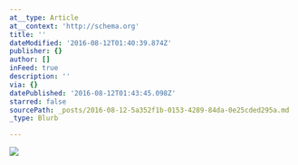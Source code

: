 ```yaml
---
at__type: Article
at__context: 'http://schema.org'
title: ''
dateModified: '2016-08-12T01:40:39.874Z'
publisher: {}
author: []
inFeed: true
description: ''
via: {}
datePublished: '2016-08-12T01:43:45.098Z'
starred: false
sourcePath: _posts/2016-08-12-5a352f1b-0153-4289-84da-0e25cded295a.md
_type: Blurb

---
```

![](https://the-grid-user-content.s3-us-west-2.amazonaws.com/28de24bb-4e9f-4207-9e53-1ed55b7e8b63.jpg)